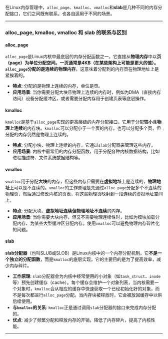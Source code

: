在Linux内存管理中，`alloc_page`、`kmalloc`、`vmalloc`和**slab**是几种不同的内存分配接口，它们之间既有联系，也各自适用于不同的场景。

---

### alloc_page, kmalloc, vmalloc 和 slab 的联系与区别

#### alloc_page

`alloc_page`是Linux内核中最底层的内存分配函数之一。它直接从**物理内存**中以**页（page）**为单位分配空间。一页通常是4KB（在某些架构上可能是更大的值）。`alloc_page`分配的是**连续的物理内存**，这意味着分配到的内存页在物理地址上是紧挨着的。

* **特点**: 分配的是物理上连续的内存，单位是页。
* **应用场景**: 当你需要分配大块且物理上连续的内存时，例如为DMA（直接内存访问）设备分配缓冲区，或者需要分配内存用于创建页表等底层操作。

#### kmalloc

`kmalloc`是基于`alloc_page`实现的更高层级的内存分配接口。它用于分配**较小**且**物理上连续**的内存块。`kmalloc`可以分配小于一个页的内存，也可以分配多个页，但分配的内存仍然是物理上连续的。

* **特点**: 分配小块、物理上连续的内存。它通过`slab`分配器来管理这些内存。
* **应用场景**: 内核中最常用的内存分配函数，用于分配各种内核数据结构，比如进程描述符、文件系统数据结构等。

#### vmalloc

`vmalloc`用于分配**大块**的内存，但这些内存只需要在**虚拟地址**上是连续的，**物理地址**上可以是不连续的。`vmalloc`的工作原理是先通过`alloc_page`分配多个不连续的物理页，然后通过修改内核的页表，将这些物理页映射到一段连续的虚拟地址空间上。

* **特点**: 分配大块、**虚拟地址连续但物理地址不连续**的内存。
* **应用场景**: 当你需要大块内存，但又不需要物理连续性时，比如为模块加载分配内存、为某些大型缓冲区分配内存。使用`vmalloc`可以避免物理内存碎片化的问题。

#### slab

**slab分配器**（也叫SLUB或SLOB）是Linux内核中的一个内存分配机制，它**不是一个独立的分配函数**，而是`kmalloc`的底层实现。它的主要目的是为了提高效率，减少内存碎片。

* **工作原理**: `slab`分配器会为内核中经常使用的小对象（如`task_struct`、`inode`等）预先创建缓存（cache）。每个缓存会维护一个对象列表，当内核需要一个对象时，`kmalloc`会从相应的缓存中快速获取一个已经初始化好的对象，而不是每次都进行`alloc_page`分配。当内存块被释放时，它会被放回缓存中以供后续使用。
* **与`kmalloc`的关系**: `kmalloc`正是通过调用`slab`分配器的接口来完成内存分配的。
* **优点**: 减少了频繁分配和释放内存的开销，降低了内存碎片，提高了内核性能。

---


